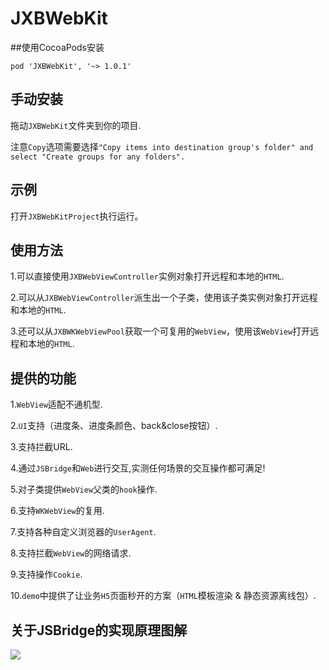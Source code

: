 # JXBWebKit



##使用CocoaPods安装
```
pod 'JXBWebKit', '~> 1.0.1'
```



## 手动安装

拖动`JXBWebKit`文件夹到你的项目.

注意`Copy`选项需要选择`"Copy items into destination group's folder" and select "Create groups for any folders".`



## 示例

打开`JXBWebKitProject`执行运行。



## 使用方法

1.可以直接使用`JXBWebViewController`实例对象打开远程和本地的`HTML`.

2.可以从`JXBWebViewController`派生出一个子类，使用该子类实例对象打开远程和本地的`HTML`.

3.还可以从`JXBWKWebViewPool`获取一个可复用的`WebView`，使用该`WebView`打开远程和本地的`HTML`.



## 提供的功能

1.`WebView`适配不通机型.

2.`UI`支持（进度条、进度条颜色、back&close按钮）.

3.支持拦截URL.

4.通过`JSBridge`和`Web`进行交互,实测任何场景的交互操作都可满足!

5.对子类提供`WebView`父类的`hook`操作.

6.支持`WKWebView`的复用.

7.支持各种自定义浏览器的`UserAgent`.

8.支持拦截`WebView`的网络请求.

9.支持操作`Cookie`.

10.`demo`中提供了让业务`H5`页面秒开的方案（`HTML`模板渲染 & 静态资源离线包）.



## 关于JSBridge的实现原理图解

![](https://github.com/xiubojin/JXBWebKit/tree/master/doc_imgs/share01.png)

